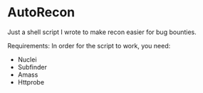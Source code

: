 # AutoRecon
Just a shell script I wrote to make recon easier for bug bounties. 

Requirements:
In order for the script to work, you need:
- Nuclei
- Subfinder
- Amass
- Httprobe 
